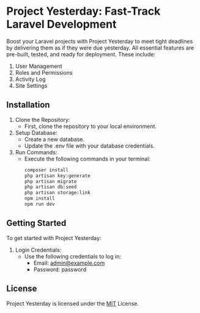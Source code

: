 
# Project Yesterday: Fast-Track Laravel Development

Boost your Laravel projects with Project Yesterday to meet tight deadlines by delivering them as if they were due yesterday. All essential features are pre-built, tested, and ready for deployment. These include:

1. User Management
2. Roles and Permissions
3. Activity Log
4. Site Settings

## Installation
1. Clone the Repository:
   - First, clone the repository to your local environment.
2. Setup Database:
   - Create a new database.
   - Update the .env file with your database credentials.
3. Run Commands:
   - Execute the following commands in your terminal:
     ```bash
     composer install
     php artisan key:generate
     php artisan migrate
     php artisan db:seed
     php artisan storage:link
     npm install
     npm run dev
     ```

## Getting Started
To get started with Project Yesterday:

1. Login Credentials:
   - Use the following credentials to log in:
     - Email: admin@example.com 
     - Password: password

## License
Project Yesterday is licensed under the [MIT](https://choosealicense.com/licenses/mit/) License.
